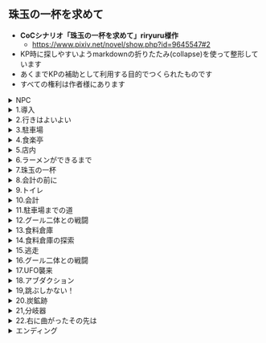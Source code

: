 ## 珠玉の一杯を求めて

- **CoCシナリオ「珠玉の一杯を求めて」riryuru様作**
  - https://www.pixiv.net/novel/show.php?id=9645547#2
- KP時に探しやすいようmarkdownの折りたたみ(collapse)を使って整形しています
- あくまでKPの補助として利用する目的でつくられたものです
- すべての権利は作者様にあります

<details>
  <summary>NPC</summary>
<details>
  <summary>食楽亭店主</summary>
</details>
<details>
  <summary>食楽亭従業員A、B</summary>
  
  - STR: 18, CON: 8, POW: 14, DEX: 10, SIZ: 18, INT: 12
  - HP: 13, MP: 14, db=1d6
  - かぎ爪(1d6+db) 30%, 噛みつき(1d6+牙1d4) 30% 3回攻撃
  - 角材 25% 1d6+db
  - 
</details>
<details>
  <summary>ラーメン屋の客</summary>
</details>
<details>
  <summary>バイク乗り/山田吾朗（やまだごろう）</summary>
</details>
<details>
  <summary>ミ＝ゴ</summary>
 
 - STR: 14, CON: 10, POW: 12, DEX: 13, SIZ: 7, INT: 11
 - HP: 9, MP: 12
 - ハサミ(1d6+組みつき) 30%

</details>
 
</details>

<details>
<summary>1.導入</summary>
<p>
ラーメン。<br>
なにはともあれ美味しいラーメンを食べたい！<br>
その為には情報収集！テレビのグルメ番組や情報誌のチェック、SNSの検索もかかせない。<br>
美味しいラーメンの情報をゲットしたら、どんな僻地でも駆け付けてしまう。<br>
珠玉の一杯を求める、そうあなたは『ラーメン狂信者』<br>
略してラー狂といっても過言ではない。<br>
</p>
<p>
そんなあなたが今日向かう先は隣県との県境にある一軒のラーメン屋だ。<br>
日課のネット検索で偶然みつけた『バイカーの旅ブログ』<br>
そこにはこれから向かう『食楽亭』のラーメンの写真が載っていた。<br>
ラーメン屋巡りをライフワークにしてきたあなたは、その写真を見た瞬間「これは…！」と直感した。<br>
これは…もしかしたら長年探し求めてきた珠玉の一杯かもしれない…！！<br>
モニターの向こうから匂いが伝わってきそうだった。<br>
あなたは自分の想像に唾を飲み込む。<br>
こんな写真をみたら、ラーメン狂信者のあなたはじっとしていられない。<br>
ぐる○びや食べ◯グで検索しても食楽亭の情報は載っていなかったが、<br>
幸いなことにブログに住所が載っていた。<br>
確認すると県境の山間地帯、僻地ではあるが三時間も車をとばせば着く場所だ。<br>
あなたは時計を確認する。<br>
今から向かえば夕飯時にちょうどいい。<br>
営業しているかどうかは賭けだが、とにかく一度行ってみよう。
</p>
  
```
 （探索者が複数人で友人関係にある場合、
ここで探索者のうちの一人に友人を誘うRPをしてもらい探索者全員で食楽亭へ向かうこと。
探索者が複数人で他人同士の場合は偶然同じ時刻に食楽亭を訪れることになる）

（→【2.行きはよいよい】へ）
```
</p>
</details>

<details>
<summary>2.行きはよいよい</summary>
<p>
あなたは期待に胸躍らせながら家を飛び出し、今アクセルを踏みしめている。<br>
街から離れいくつかのトンネルを越える。<br>
山間部深く進むにつれ、車が一台また一台と減り今はあなたの車しか走っていない。<br>
数十分前はぽつりぽつりと建っていた民家も見当たらなくなり、周囲は増々緑を濃くしていく。<br>
自分以外誰もいない山道、夜の帳を迎えはじめた紫色の空も相まって心細さを感じなくもないが<br>
それでもこれから出会う一杯を想像すれば、気分が高揚する。<br>
カーナビを確認すると目的の場所まではあと30分程度だ。<br>
あなたはアクセルを踏む足を強めた。<br>

```
（食楽亭に到着するまでの時間で探索者がしたいことがあれば自由にRPしてもらってかまわない。
KPは出せる情報は出し惜しみなくPLに提示すること）
```

### 車中から窓の外を見る、もしくは《目星》をした場合

- 《目星》なしでわかる情報→
  - 窓の外を流れる景観を楽しんでいたあなたは、山間のゆるやかな斜面に一部開けた場所をみつける。
  - 開墾でもしているのだろうか。
  - 距離もあり夕暮れ時なのでシルエットしかわからないが、土の上で作業をしている人影を見つける。
- [ ] 《目星》に成功でわかる情報→
  - 人影は、大きなショベルで土を掘っていた。
  - やがて満足な穴が開いたのか、傍らの土嚢袋から何かを穴の中に埋めはじめた。
  - 白く細い、両先端に膨らみのある何か。それは骨のように見えたかもしれない。
  - 自分の想像におそろしくなったあなたはSANチェック（0/1）

もっとよく見ようとあなたが思った瞬間、視界は樹々に邪魔をされ<br>
その光景はあっという間に後方に遠ざかっていった。<br>

```
（もしPCが車を停めて調べに行った場合、人影は既に居ません。
埋めた跡を掘り返すと無数の骨がでてきます。あきらかに人骨とわかる骨もあります。
（食楽亭で食材となった人の成れの果てです）
SANチェック（1/1d3）

もしここでPCが警察に通報する、食楽亭に行くのをやめる場合はシナリオクリア（→エンディングAへ）となります）
```
```
（※スマホを使用する場合は路肩に駐車して調べるか、運転をしていないPCが調べること！）
```

### 食楽亭について調べる場合

- 技能なしでわかる情報→
  - ぐる○びや食べ◯グを検索しても食楽亭の情報はみつからない。
  - ネット検索でひっかかるのは、探索者が
  - 食楽亭を知るきっかけとなった『バイカーの旅ブログ』だけだ。

### 『バイカーの旅ブログ』について調べる場合

- 技能なしでわかる情報→
  - バイクで一人旅を楽しんでいる男性のブログで五年以上前から書かれている。
  - 素晴らしい景色やその土地で食べたものなど写真付きで紹介されている。
  - お店を紹介する時には住所まで記載されていることから、几帳面な人物なのだろうと伺える。
  - ブログの投稿は一週間前、食楽亭のラーメンについて書かれた記事が最新である。
- [ ] 《目星》もしくは《コンピュータ》に成功すると追加情報（追加情報があることはPLに伝えてかまわない）→
  - 過去の記事の中に、ブログ主の顔写真と愛車（バイク）の写真を見つける。
  - ブログ主は四十前後の男性で中肉中背平凡な顔立ちをしているが
  - バイクのほうは大型のアメリカンバイクで赤いボディがかなり目立つ。

### 食楽亭の近隣情報を調べる場合

- 技能なしでわかる情報→
  - 食楽亭は県境の国道沿い、緩やかな山の中腹付近に位置する。
  - 電車やバスは通っていないため車やバイクといった移動手段がないと来店は難しいだろう。
  - 食楽亭の周囲には民家も存在しない。
  - 山では戦前炭鉱が盛んだったらしい。廃坑後は観光名所になっていたが
  - 現在では閉鎖されている。
  - 最近オカルトマニアが注目するスポットだとか。
- [ ] 《オカルト》に成功すると追加情報（追加情報があることはPLに伝えてかまわない）→
  - オカルトマニアが集まる掲示板で、この山が噂になっているのをみつける。
  - 山間部の国道を車で通ったはずの人たちが行方不明になっている、UFOの仕業に違いない！
  - などと眉唾な書き込みで掲示板は盛り上がっていた。

```
（ある程度の情報を伝えることができたら頃合いをみてKPはシナリオを進行させてください
→【3.駐車場】へ）
```
</p>
</details>

<details>
<summary>3.駐車場</summary>
<p>
車を走らせているうちにすっかり陽が落ちてしまった。<br>
国道といっても街灯が整備されているわけでもない。<br>
星明かりしか頼りのない夜闇の中、車のヘッドライトを頼りに登り道を走っていると<br>
進行方向に小さな明かりが見えた。<br>
ガラス張りの引き戸から漏れる照明がぼんやりと<br>
こじんまりした平屋建てを浮かび上がらせている。<br>
建物の前には手作りと思しきスタンド看板が、国道から見えるように置かれており<br>
《食楽亭へお越しの方　駐車場は100m先左》と書かれている。<br>
</p>
<p>
看板の指示に従い100mほど進むと道の横に広場があった。<br>
土がむき出しで雑草も生えており若干整備がなっていないが<br>
車が一台停まっていることからここが件の駐車場なのだろう。<br>
あなたは空いているスペースに車を停めた。<br>
</p>
 
- [ ] 駐車場で他の車を見る、もしくは《目星》に成功→
  - 車の影にバイクが停まっていることに気がつく。
```
（事前にブログでバイクの写真を見ていたpcはさらに《アイデア》で判定。成功した場合追加情報→
あなたはこのバイクに見覚えがある。先程このバイクとそっくり同じバイクの写真を見たはずだ）
```
```
（ある程度の情報を伝えることができたら頃合いをみてKPはシナリオを進行させてください
→【4.食楽亭】へ）
```
</p>
</details>

<details>
<summary>4.食楽亭</summary>
<p>
駐車場に車を停めたあなたは国道の脇の歩道を歩いて食楽亭まで戻ってきた。<br>
目の前の建物は廃屋じみていて軒先に揺れる赤い暖簾がなければここがラーメン屋だとは思わないだろう。<br>
硝子の引き戸から店内を覗くとカウンターとその奥で働く従業員たちの姿が見えた。<br>
引き戸の隙間からは食欲をそそる匂いが漏れてくる。<br>
あなたはその匂いに引き寄せられるように引き戸を開け店内に足を進めた。<br>
  
```
（→【5.店内】へ）
```
</p>
</details>

<details>
<summary>5.店内</summary>
<p>
店内はカウンターと四人がけのテーブル席がふたつある。<br>
カウンターの内側は調理スペースになっており、三名ほどの従業員が調理をしている。<br>
従業員は一様に長袖の白い厨房服を着てマスクを付けている。<br>
そのうち一名は白いコック帽を被っており、二名は頭にバンダナを巻いている。<br>
カウンターの片隅には小さな本棚があり、週刊誌やコミックの類いが並んでいる。<br>
</p>
<p>
あなたの来店に気がついた従業員がカウンターの内側から声をかけてきた。<br>
「いらっしゃいませ空いているお席へどうぞ…」<br>
その声は随分と掠れたうえに早口で聞き取りづらかった。<br>
テーブル席のひとつにはサラリーマン風の男性客が一名、座って食事をしている。<br>
<br>
駐車場にあった車（バイクを見つけている場合は車、もしくはバイク）<br>
はこの男性客が乗ってきたものかもしれない。
</p>
  
```
（PCには好きな席に座ってもらってかまわない。もし男性客と相席したい場合はそのようにRPしてもらうこと。
男性客が相席をするかどうかはKPの判断に任せる）
```

<p>
席に座り落ち着いて改めて店内を見渡す。<br>
外装から予想したとおり壁や天井は古びていたがきちんと清掃が行き届いているようで店内は綺麗だった。<br>
カウンターの内側の調理場には大きな寸胴鍋や中華鍋が並び<br>
その前で従業員が黙々と調理をしている。<br>
鍋から立ち上るスープの香りは店の中に満ちており、あなたは期待に胸を踊らせるだろう。<br>
しかし、肝心のメニュー表が手元にないことに気がつく。<br>
カウンターの上にも店内の壁にもメニューの掲示はない。<br>
あなたがきょろきょろしていると、先程のマスクの従業員が水を持ってきた。<br>
</p>
<p>
あなたがメニューについて尋ねると従業員は<br>
「ラーメンしかない」とぼそぼそ答える。<br>
なるほどそれならメニュー表もいらないわけだ。<br>
あなたがラーメンを一人前注文すると従業員はじっとあなたの顔を見つめた。<br>
  
- 従業員を見つめ返す場合→
  - バンダナとマスクの間から覗く目はあなたのことを頭の先からつま先まで探るように見つめていた。
  - 見つめ返したあなたは、従業員の目の周囲や袖から伸びた手の皮膚が
  - とてつもなく不健康な色をしていることに気がつく。
  - 灰色のような、土のような…それに肌質もおかしいような…
  - 従業員の奇妙な風体にSANチェック（0/1）
  - あなたの動揺に気がついたのか気がつかなかったのか、従業員はふいと踵を返すと
  - 何も言わずにカウンターの内側へ戻っていった。
- 従業員を見つめ返さない場合→
  - 従業員は踵を返すと何も言わずにカウンターの内側へ戻っていった。

<p>
調理場ではコック帽を被った従業員が麺を茹ではじめる。彼がこの店の店主なのだろう。<br>
ラーメンができるまでの間、数分ではあるがなにをして時間をつぶそうか。<br>
</p>
  
```
（→【6.ラーメンができるまで】へ）
```
</details>

<details>
<summary>6.ラーメンができるまで</summary>
<p>

```
（PLに自由にRPしてもらってかまいません。厨房の中にはいるなど常識外の行動はNG）
```

### 男性客と会話をする場合

- 男性客は夢中でラーメンを啜っている。眼鏡が湯気で曇っているのも気にしていない様子だ。
- よほどこの店のラーメンが好きなのだろう。
- テーブル席に座っていた男性客に話しかけると男性客は気さくに応えてくれる。
```
（KPは会話の中で男性客がこの店の常連であることを明かしてもかまわないし
隠してもかまわない）
```
```
（PCが一人の場合、男性客が下記に記載した雑誌を薦めてもかまわない

会話例→
「そういえばこのあたりでおもしろい噂があるの、知ってます？
  確か雑誌にも載ってたと思うんだけど…」
そう言って男性客は席を立つとカウンター隅の雑誌コーナーから
一冊のゴシップ誌を手にして戻ってきた。
ぺらぺらとページをめくり「ああ、これこれ」と開いた誌面をあなたに向けてきた）
```

### 雑誌を読む場合

- ラーメンができるまでの間、何気なく手にしたゴシップ誌をぱらぱらとめくっていた
- あなただったがあるページで手をとめた。
```
失踪事件多発？恐怖の山！UFOの目撃情報も！》
```
- ○県と△県の県境にある某山で失踪事件が多発しているらしい。
```
～山中を走る国道でUFOを目撃した某さんの証言～

その日は出張で帰宅が深夜になってしまって。ホテルに泊まる経費もなかったんで
無理して深夜に車を走らせていたんです。
◇山の国道は街灯もないしとにかく暗くて。でもラッキーなことに
前に軽自動車が走っていたから。すこしスピードは遅かったけど
まあ一人よりは心強いな、なんて思いながら後ろについていたんです。

山頂に近づいた頃だったかな、急に空が明るくなって。
なんだ！？と思ってたら、前の車の真上に車よりひとまわりでかい円盤形のUFOが浮かんでて
昔の漫画とかアニメであるみたいに、UFOからぴかーって光が降ってきて
車がふわーって浮かんでそのままUFOに吸い込まれていって！
もうヤベーって、ほんとはスマホで写真撮りたかったけど
そんなことしてる場合じゃないって焦ってアクセル全開で踏んで。
気がついたら、とっくに峠は越していて。街のネオンが見えて、助かったーって思って。

編集部が調べたところ、男性の証言した日にちに同地区で失踪事件が発生している。
若い夫婦が軽自動車で出かけたまま、いまだ二人も軽自動車もみつかっていない
```
- 記事を読み終えたあなたは、不安を感じるかもしれない。
- ○県と△県の県境の山…まさか…？SANチェック（0/1）

### 店主や従業員を観察した場合

- 三名とも体格がよく特に肩幅が広い。従業員二名はかなり猫背なのが気にかかるが
- 店主も従業員もきびきびと動いて無駄がない。
```
（携帯の電波は普通にはいるのでネットで何かを調べることも可能だが
食楽亭やこの近辺に関しては前述した以上の情報はでてこない。
その他のことはKPの裁量に任せる）
```
```
（ここでPCがトイレに行くと宣言した場合、
『ちょうどラーメンが出来上がったようだ。今トイレに行ったらせっかくの麺が伸びてしまう。
ラーメン狂信者として許されない行為だ』
などと伝えて、ラーメンを食べてからトイレに行くように誘導してもかまわない。

もしどうしてもトイレに行く場合は後述の【9.トイレ】へ進む。
【9.トイレ】から【13.食料倉庫】ルートに入った場合は
食楽亭のラーメンを食べない可能性が高くなるでしょう）
```


  
```
（ある程度の情報を伝えることができたら頃合いをみてKPはシナリオを進行させてください
→【7.珠玉の一杯】へ）
```
</p>
</details>

<details>
<summary>7.珠玉の一杯</summary>
<p>
ほどなくして、従業員がトレーを持ってカウンターの中から出てきた。<br>
従業員は無言であなたの目の前にドンブリを置く。<br>
チャーシュー、煮卵、メンマ、もやし、海苔とシンプルな具材の下に垣間見える麺。<br>
澄んだ薄茶色のスープに肉の油がきらきらと黄金色に輝いている。<br>
<br>
ネットでみつけた写真と寸分違わぬ一杯が今、あなたの目の前にある。<br>
なんともいえない香りがダイレクトにあなたの鼻孔をくすぐる。<br>
あなたは厳粛な面持ちで箸を手にし、麺を啜った。<br>

果たして食楽亭のラーメンはあなたの舌を満足させることがでしょうか？<br>
ダイスで判定してみましょう。<br>
<br>

### 《ラーメンの味…1d100で判定》

<details>
  <summary>ファンブル（96～00）…</summary>
あなたの口にはあわなかったようだ。特にチャーシューとスープ。<br>
いったいどんな食材でどう調理したらこんな味になるのだろう…そう思わずにはいられない。<br>
しかし、食べ残すことはラーメン狂信者としては許されないことだ。<br>
あなたは根性で食べきった。気分は最悪だ。<br>
</details>
<details>
  <summary>（81～95）…</summary>
微妙だ。写真ではあんなに美味しそうに感じたのに。<br>
自分の勘もまだまだアテにならないものだ。<br>
なによりスープの出汁とチャーシュー。これが味のバランスを崩している。<br>
三時間もかけて車を走らせてきたのに残念だったが時にはそういうこともある。<br>
しかし一体何の肉を使っているのだろう？不思議な歯ごたえがある。<br>
そんなことを考えながら、あなたはラーメンを完食した。<br>
</details>
<details>
  <summary>（6～80）…</summary>
美味い！今までに食べたラーメンの中で十指にはいるかもしれない。<br>
こんな辺鄙な場所じゃなければ行列のできる人気店になるだろう、<br>
そう思えるほどの味だった。<br>
しかし、スープの出汁とチャーシューに少々の癖がある。<br>
これは好みがわかれるかもしれない。<br>
そんなことを考えながら、あなたは夢中でラーメンを完食した。<br>
</details>
<details>
  <summary>クリティカル（1～5）…</summary>
こんなに美味しいラーメンを食べたのは生まれてはじめてだった。<br>
いや、ラーメンに限らず。今までに食べたものの中で間違いなく、最高の食事…<br>
探し求めていた珠玉の一杯に、あなたは出会ったのだ。<br>
あなたの頬は自然と感動の涙で濡れていたかもしれない。<br>
あなたは夢中で、しかし惜しむ様に丁寧に<br>
一口一口味わいながらラーメンを食べ尽くした。<br>
スープの一滴まで飲み干し、天にも昇る気分である。<br>

```
（クリティカルを出した場合、特殊エンディングBの可能性があります）
```
</details>

```
（→【8.会計の前に】へ）
（pcがラーメンを食べる前に既にトイレに行っている場合は、【11.会計】に進む）  
```
</details>

<details>
<summary>8.会計の前に</summary>
<p>
胃がいっぱいになったため腸が圧迫されたのだろうか、あなたはトイレに行きたくなった。<br>
会計の前にトイレに行っておこう、帰り道も三時間かかることだし。<br>
そう思ったあなたは席を立った。<br>
</p>
  
```
（→【9.トイレ】へ）
```
</details>

<details>
<summary>9.トイレ</summary>
<p>
トイレに行きたくなったあなたは店内を見回すがそれらしきドアは見当たらない。<br>
きょろきょろしているとレジで会計を済ませていた男性客と目があう。<br>
トイレの場所を尋ねると男性客が<br>
「ああ、トイレは店の外にあるんですよ。建物の裏手です」<br>
ちょっと不便ですよねと笑いながら教えてくれた。<br>

```
（男性客はトイレの場所を知っている→何度もこの店に来ている→人間の外見をしているが正体はグール。
というヒントです）
```
</p>
<p>
店の外に出たあなたは壁沿いに沿って建物の裏手にまわった。<br>
建物の外周1メートル程度は切り開かれているが<br>
その先は鬱蒼と草木が茂っている。<br>
裏手の壁にドアがふたつ並んでおり、手前のドアにはトイレとプレートが取り付けられている。<br>
トイレは電球が切れかけてちかちかしている以外は問題なく使用できた。<br>
スッキリしたあなたがトイレから外に出た時、隣のドアから何か音が聞こえた。<br>
</p>
<p>
あなたは隣のドアに近づいてみた。<br>
隣のドアには『食料倉庫』とプレートが取り付けられている。<br>
大きな南京錠で鍵がかけられているが掛け金が錆びているのでちょっと力を入れれば壊れそうだ。<br>
ドアのむこうには誰かいるのだろうか、何か音が聞こえる。<br>
</p>

- [ ] 《聞き耳》に成功した場合→
  - ドアのむこうからは「うーうー」と音が聞こえる。
  - 唸り声…？？人か…？？
  - 食料倉庫に入る場合→（【13.食料倉庫】へ）
- 《聞き耳》に失敗、もしくは食料倉庫に入らない場合→
  - 気のせいか。
  - トイレをすませたあなたはすっきりした気持ちで店に戻った。
  - 店に戻るとすでに男性客の姿はなかった。
```
（PCが店内に戻り、店主や従業員に『食料倉庫』で不審な音がすると尋ねた場合は
「山の動物が入り込んだのかも」などとこたえて誤魔化してください）
```
```
（まだラーメンを食べていない場合は【7.珠玉の一杯】に戻る）
```

会計をして、家に帰ろう。<br>
店内は静かでカウンターの奥では店主が食器を片付けている。
</p>

```
（この時点で従業員二名は駐車場の途中の道で待ち伏せしているため店内にはいない。
PCに従業員のことを尋ねられたら従業員二名の姿が見えないことも伝えること）
```
```
（→【10.会計】へ）
```
</details>
<details>
<summary>10.会計</summary>
<p>
あなたがレジに向かうと店主がカウンターの内側からでてきて<br>
会計をしてくれる。<br>
店主は無言であなたにおつりを渡すとカウンターの内側に戻っていった。<br>
あなたは帰路につくため、店を出て駐車場へと歩を進める。<br>
  
```
（→【11.駐車場までの道】へ）
```
</p>
<p>
  
```
(※ラーメンの味判定でクリティカルを出していた場合、店主の対応が異なります）
```
あなたがレジに向かうと店主がカウンターの内側からでてきて会計をしてくれる。<br>
店主は「どうでしたか？うちのラーメンは…」とあなたに尋ねてくる。<br>
あなたはどう応えますか？<br>

```
（RPをしてもらい、さらに《信用》を振ってもらう。
RP次第で《信用》に＋補正を与えてかまわない。
ラーメンの味判定でクリティカルをだしている以上は、それ相応のRPを期待したい）
```

- 美味しかったことを伝えて信用に成功した場合→特殊エンディングBへ
- 不味かったと伝えた、もしくは美味しかったことを伝えたが信用に失敗した場合→
  - あなたの感想を店主がどう思ったのか、バンダナとマスクの間から覗く僅かな隙間からではその表情は伺い知れなかった。
</p>

```
（→【11.駐車場までの道】へ））
```
</details>

<details>
<summary>11.駐車場までの道</summary>
駐車場まで100m程度、食後の腹ごなしにもならない距離だ。<br>
周囲は静かで虫の音も聞こえない。<br>
夜風が時折り樹々のざわめきを伝えてくる。<br>
国道傍の狭い歩道をあなたが50mほど歩いた時、<br>
木の影から突然二体の人影が現れた。<br>
暗い夜道にも、彼らの白衣はよく目立つ。<br>
二人は食楽亭の従業員だ。<br>
  <br>
先程まで店にいたはずなのに、一体なぜ…？<br>
あなたには理由はわからない。しかし、彼らの目的はわかるだろう。<br>
従業員たちの手には角材が握られており、殺気のこもった目であなたに襲いかかってくる。<br>
（マスクをしているのでグールだということはわからないが）突然襲われたことによりSANチェック（0/1）
</details>


<details>
<summary>12.グール二体との戦闘</summary>
  
```
戦闘開始、従業員二名の能力値はるるぶ準拠（るるぶ180P、食屍鬼の項を参照）
角材は武器警棒（るるぶ70P参照）と同じ扱いとする。

（従業員は生きたままPCを捕らえたいため、わざと殺傷能力の低い武器を使用している）
（戦闘中にマスクが外れた場合、グールの素顔を見てしまうためSANチェック（0/1d6））
```
<p>
グール二体との戦闘に勝利、もしくはDEX対抗で逃走に成功すれば<br>
車で逃走が可能になる。<br>
</p>
  
- 従業員二名を倒した、もしくは従業員二名から逃げた→
  - あなたは駐車場へ急いだ。
  - 店にはまだ店主がいたはずだ、もしかしたら他にも仲間がいて
  - 追ってこないとも限らない。
  - 警戒しながら駐車場まで辿り着いたあなたは車に飛び乗ると
  - シートベルトを締める時間も惜しんでエンジンをかけ、力一杯アクセルを踏んだ。

```
（山田を助けていない場合、ミ＝ゴのUFOに追いかけられることはありません）
（→エンディングDへ）
```
</details>


<details>
<summary>13.食料倉庫</summary>
あなたは意を決してドアを開けることにした。<br>
なにもなかった時はお店の人に正直に謝って修繕費を弁償しよう。<br>
錆びた掛金を壊すには《鍵開け》もしくはSTR対抗。掛金のSTRは5とする。<br>

- [ ] 《鍵開け》に成功もしくはSTR対抗に成功した場合→
  - ガチンと鈍い音をたてて掛金が外れた。
  - あなたはそっとドアを開ける。中は裸電球がひとつ薄ぼんやりとした明かりを点している。
  - コンクリートの床の上に、何か大きなものが転がっている。
  - 脚と腕を縄で縛られ猿ぐつわをされたそれは生きた人間だった。
  - 男性は不自由な体勢で大きく目を見開いてあなたを見ている。
  - 突然のサスペンス展開にSANチェック（0/1）

```
（男性の腕は後ろ手に縛られている。PCがナイフなど持っていれば縄を切るために使用してかまわない。
縄を切るための道具を探した場合、冷蔵不要な食材が並んだ棚の引き出しにナイフを見つけることができる）
（探索者に食糧倉庫内を探索させたい場合は、男性をダンボールの影などに配置してかまわない）
```

- 男性の猿ぐつわと縄をとく→
  - 「すぐに逃げるんだ！ここのやつらは…人間じゃない！」
  - 男はあなたに向かってそう言い放つとおぼつかない足取りで
  - ドアから出て行こうとする。
  - あなたが詳しく話を聞かせてほしいと頼んでも
  - 「いつあいつらが来るかわからない！はやく逃げなくちゃ！」と主張するばかりである。

- 《精神分析》に成功した場合→
  - 男はすこし落ち着きを取り戻したようだ。
  - 男の名前は山田。
  - 一週間前にバイクでツーリング中、偶然食楽亭をみつけたこと、
  - 食事後駐車場に戻るまでの道中で従業員に襲われ捕まったこと、
  - 監禁中食料は与えられていたこと、
  - 従業員は人間ではない、バンダナとマスクの下の素顔は見るも恐ろしい怪物だったこと
  - を声を潜めて教えてくれた。
```
（このあと国道を通って駐車場に向かうとグールに待ち伏せされているというヒントです）
```

山田の発言に、あなたは思い当たる節があるかもしれない。<br>
従業員の様子は…確かにおかしかった…SANチェック（0/1）<br>
<br>

```
（ブログ主の写真を事前に見ていたPCは、目の前の男がブログ主だと気がついてかまわない。
そのことを男に問いただせば、男は少し落ち着きを取り戻し
精神分析に成功しなくても上記の情報を語ってくれるだろう）

（男は捕らえられているがその理由（＝脳を摘出された後に食材にされる）は理解していません）
（男の名前が山田だと判明した際はそれ以降のテキスト内の男を山田に変更した方がわかりやすい）
```
<p>
「はやくここから逃げないと…あんた、車で来てるのか？」<br>
男は捕らえられた時に持ち物のすべてを没収されており、<br>
バイクの鍵がないためあなたの車で一緒に連れて逃げてほしいと頼んでくる。<br>
髪が乱れ無精髭が生えた男の容貌は狂人じみて見えた。<br>
1週間、着の身着のままだったのだろう服は汗と埃でくたびれている。<br>
男の必死な様子に、あなたはとにかくここから離れたほうがいいと思うかもしれない。<br>
</p>
- すぐに逃げる場合は（→【15.逃走】へ）
- 食料倉庫の探索をする場合は（→【14.食料倉庫の探索】へ）

</details>


<details>
<summary>14.食料倉庫の探索</summary>
あなたが食料倉庫を探索しはじめると、男ははやくここから離れたいと苛立っている様子だったが<br>
車がないと脱出が難しいとわかっているのかドアの前で外の音を気にしつつあなたを待っている。<br>
  <br>
男の様子を気にしつつも、あなたは食料倉庫を見回した。<br>
裸電球が照らす室内は煤けたように薄暗い。<br>
冷蔵不要な食材が並べられた棚、業務用の大きな冷蔵庫、<br>
壁にかけられたカレンダー、ダンボールや灰色の機材、めぼしいものはこれくらいだろうか。<br>

```
（《目星》なしでわかる情報もあること、《目星》成功で追加情報がでる場所もあること、をPLに伝える）
```

### 冷蔵不要な食材が並べられた棚を調べる→

- ラーメンの具材に使用すると思しき食材や食用油がきちんと整理されて並んでいる。
- [ ] 《目星》に成功→棚の引き出しにナイフや缶切り、チャッカマンなど細々したものを見つけた。
（ナイフを武器として使用することが可能。戦闘でナイフを使用する場合はるるぶ70P『小型ナイフ』と同様の扱いとする）

### 業務用の大きな冷蔵庫を調べる→

- あなたの身長よりも大きな扉を開けると全身が冷気に包まれた。
- 冷蔵庫の中のライトは倉庫内の裸電球よりむしろ明るい。
- ライトが照らす大きな肉の塊を、あなたは見落とすはずもない。
- 透明のビニール袋にはいったそれ。生々しい、ピンク色をした、まだ未処理の肉の塊。
- 目の前にあるものが人間であることーいや人間であったことをあなたは理解した。
- SANチェック1/1d3
  - [ ] アイデア
    - （この時すでにラーメンを食べていた場合→
    - あなたは先程自分が口にしたラーメンには、もしかしたら…
    - と気がついて口元をおさえた。追加SANチェック1/1d3）

- [ ] 人肉を詳しく調べるもしくは《目星》に成功→
  - 袋の中の肉は、四肢、胴体、頭部に分けられていた。
  - 頭部には穴があり、脳が抜き取られていることにあなたは気がつく。
  - こんなこと、人間にできるのか？
  - 恐ろしい光景を目の当たりにしたあなたはSANチェック→1/1d3

### 壁にかけられたカレンダーを調べる→

- カレンダーには食材の納品予定日が書き込まれていた。
- 今日の日付の部分を見るもしくは《目星》に成功→
  - 今日の日付の部分に『食材納品/引き渡し21時』と書かれている。
  - （時刻を確認した場合、現在時刻は20時半頃である）
  - （21時になるとミ=ゴがやってきます）

### ダンボールや大型の機材を調べる→

- ダンボールの中は割り箸やペーパーナフキンのストックだった。
- 灰色の機材はプロパンガスのボンベだ。中華料理屋など火力を使う料理店では
- プロパンガスを使用することもあることをあなたは思い出した。
- [ ] 《目星》に成功→
  - ボンベの残量を目視することはできないが、簡単に持ち上げることができないことから
  - 空になった容器ではなく予備のボンベなのだろうと予想ができる。

```
（ボンベの周辺に火をつけ、店を爆破するPCも居るかもしれません。
爆破が成功するかはKPが必要だと思う技能で判定してください。
ボンベ自体は周囲が40度以上の高温になると爆発する危険があるそうですので
食用油を利用して周囲のダンボールに着火して逃走→ボンベが爆発は不可能ではないと考えます。
食用油、ダンボールなどで周到に用意をした場合、判定にプラス補正をしてかまいません。

しかしこの段階で店を爆破した場合、
男性客は生き残りますのでエンディングでPCに復讐をしにやってきます。
店を爆破し逃走した場合、特殊エンディングA（キャラロスト）へ。
KPはそれとなくPCの行動をとめてもかまいません）
```
```
（食料倉庫内の探索であまりのんびりしていると従業員のグール（一体）がやってきます。
PCのRP次第ではうまく隠れてやり過ごすことができるかもしれませんし
戦闘になるかもしれません）
```
```
（男を発見、もしくは冷蔵庫の中の人肉を発見した時点で
警察へ電話するPCもいるかもしれません。携帯の電波は通じます。
ですが山奥のため、警察が現場につくのは30分程度時間がかかることを伝えてください。

その間に逃走しなかった場合、グールとの戦闘や取引にきたミ＝ゴとの戦闘は避けられないでしょう。
グールの数は店主×1、店員×2の計3名
ミ＝ゴの数はKPが任意で決めてかまわない
（探索者の能力値に見合う数を見繕ってもいいしダイスで決めてもかまわない）
ミ＝ゴの能力はるるぶ準拠とする（るるぶ191P参照）

ミ＝ゴを見た時のSANチェックも忘れずに。
すべての戦闘に勝利した（男性客のみ先に帰宅したために生きている）場合、
特殊エンディングAを改変して使用してください）
```
```
（探索が終了したら→【15.逃走】へ）
```
</details>


<details>
<summary>15.逃走</summary>

```
（どちらのルートで逃走するか、PLに質問をします。
徒歩で山中を逃走/車で国道を逃走）
```
- 徒歩で山中を逃走を選んだ場合（→【20.炭鉱跡】へ）
- 車で国道を逃走を選んだ場合→
  - （どちらのルートで駐車場まで行くか、PLに質問をします。
  - 山中を進んで駐車場までいく/国道を走って駐車場までいく）

<details>
<summary>
- 山中を進んで駐車場までいく場合→
</summary>
- あなたは男を連れて外に出る。
- 夜闇に紛れ、息をひそめて音をたてないよう裏手から樹々の合間を抜け
- そのまま山中を通って駐車場を目指す。
- 《幸運》もしくは《ナビゲート》で判定してください。
- 判定に成功→
  - 山中を抜けて駐車場まで辿り着いたあなたたちは車に飛び乗った。
  - 「はやく車を出してくれ！」
  - シートベルトを締める時間も惜しい。
  - あなたは男にせかされるようにエンジンをかけるとアクセルを力強く踏みしめた。
  - （→【17.UFO襲来】へ）
- 判定に失敗→
  - あなたたちは夜の山中ですっかり方向感覚を失ってしまった。
  - 仕方がなく、このまま山中を歩いて麓を目指すことにした。
  - →【20.炭鉱跡】へ）
</details>
<details>
<summary>
- 国道を走って駐車場までいく場合→
</summary>

```
（pcがラーメンを食べる前に山田を連れ出している場合は、
グールの待ち伏せは発生しない。
スムーズに駐車場に到着したのち、【17.UFO襲来】へ）
```
<p>
あなたは男を連れて外に出る。<br>
夜闇に紛れ、息をひそめて音をたてないよう裏手から樹々の合間を抜け<br>
店から10m以上離れたところで国道へ出る。<br>
食楽亭を振り返るが誰かが追いかけてくる様子はない。<br>
駐車場まで走りだしたのはあなたが先だったか男が先だったか。<br>
しかし、あなたたちは駐車場に辿り着くことはできなかった。<br><br>
  
木の影から突然二体の人影が現れたからだ。<br>
暗い夜道にも、彼らの白衣はよく目立つ。<br>
二人は食楽亭の従業員だ。<br>
あなたには理由はわからない。しかし、彼らの目的はわかっている。<br>
従業員たちの手には角材が握られており、殺気のこもった目であなたたちに襲いかかってくる。<br>

```
（マスクをしているのでグールだということはわからないが）突然襲われたことによりSANチェック（0/1）
（→【16.グール二体との戦闘】へ）
```
</details>
</details>

<details>
<summary>16.グール二体との戦闘</summary>

```
戦闘開始、従業員二名の能力値はるるぶ準拠（るるぶ180P、食屍鬼の項を参照）
角材は武器警棒（るるぶ70P参照）と同じ扱いとする。
山田も戦闘に参加させてかまわない。山田の能力値はKPが任意で決めてかまわない。
（戦闘中にマスクが外れた場合、グールの素顔を見てしまうためSANチェック（0/1d6））

グール二体との戦闘に勝利、もしくはDEX対抗で逃走に成功した場合、
山に逃走、もしくは車で逃走か選択が可能になる。
```
- （どちらのルートで駐車場まで行くか、PLに質問をします。
- 山に逃走/車で逃走）
- 従業員二名を倒した、もしくは従業員二名から逃げた後、山に逃走する場合
  - （→【20.炭鉱跡】へ）
- 従業員二名を倒した、もしくは従業員二名から逃げた後、車で逃走する場合→
  - あなたたちは駐車場へ急いだ。
  - 店にはまだ店主がいたはずだ、もしかしたら他にも仲間がいて
  - 追ってこないとも限らない。
  - 警戒しながら駐車場まで辿り着いたあなたたちは車に飛び乗った。
  - 「はやく車を出してくれ！」
  - シートベルトを締める時間も惜しい。
  - あなたは男にせかされるようにエンジンをかけると
  - アクセルを力強く踏みしめた。
  - （→【17.UFO襲来】へ）
</details>


<details>
<summary>17.UFO襲来</summary>
暗い山道をあなたの車はひた走る。<br>
バックミラーを確認してもなにも追ってくる様子はない。<br>
食楽亭が遠くなるにつれ、張りつめていた緊張の糸がほどけていくような気がする。<br>
助手席に座った男とも会話をする余裕ができた。<br>
男の表情にも安堵の色が見える。<br>
  <br>
  
（ここでPLに《聞き耳》もしくは《幸運》を振ってもらう）
- [ ] 《聞き耳》もしくは《幸運》に失敗した場合
  - （→【18.アブダクション】へ）
- 《聞き耳》もしくは《幸運》に成功した場合→
  - あなたは何か、の気配を感じた。
  - 会話の途中で急に押し黙ったあなたを男が不思議そうな顔で見ているが
  - あなたは自分の第六感に従って、窓を開けると
  - ハンドルに手をかけたまま顔だけ窓の外にだした。そして視線を真上にあげる。
  - あれは、なんだろう。
  - チープなSF映画に登場しそうな。
  - 円盤形のUFOが、あなたの車の上空に浮かんでいるではないか。

超常現象を目の当たりにしたあなたはSANチェック（1/1D3）<br>
UFOから逃げられるかどうかは、運転しているPCの《運転》と《幸運》で判定します。<br>

- [ ] 《運転》《幸運》どちらも成功した場合
  - （→エンディングBへ）
- [ ] 《運転》《幸運》どちらかに失敗した場合→
  - あなたの車の上空をぴったりとUFOが追いかけてきた。
  - あなたの運転テクニックではUFOを振り切れない！！
  - （→【18.アブダクション】へ）
- [ ] 《運転》《幸運》どちらも失敗した場合→
  - 焦ったあなたはハンドルを切り損ねた。ものすごいスピードのまま
  - 国道を外れ、車は山の中に突っ込んで行く。
  - 急勾配ではないものの整備されていない山の中の斜面だ、
  - 土の隆起にバウンドした車は横転し大きな木にぶつかって停まった。
  - 3/1d6のダメージ（シートベルトをしている場合は減少を軽減させてかまわない）
  - （→【18.アブダクション】へ）
</details>


<details>
<summary>18.アブダクション</summary>
目の前が真っ白になったと思った。<br>
車全体が、強い光に包まれている。<br>
そう気がつくと同時に奇妙な浮遊感を感じた。<br>
眩しくて外は見えない。<br>
  
```
（車から飛び降りることを宣言した場合は【19.跳ぶしかない！】へ。
車から飛び降りない場合はエンディングMへ）
```
</details>


<details>
<summary>19,跳ぶしかない！</summary>
いったいどのくらいの高さなのか、わからないが<br>
一か八か飛び降りるしかない。<br>
あなたは車のドアを開けて飛び降りた。<br>
  
- 《跳躍》で判定。
- [ ] 成功した場合→
  - 無傷で無事に着地できた。
- [ ] 失敗した場合→
  - なんとか地面に着地できたが足を痛めてしまった。1d3のダメージ。

あなたの行動を見て、男も助手席側のドアを開けて飛び降りていた。<br>
あなたと男は自分の頭上5m付近に車が浮かんでいること、<br>
そして更に上空に円盤形のUFOが飛んでいることに気がつく。<br>

```
（UFOを見てSANチェックをしていない場合はここでSANチェック（1/1d3））
呆然と見ている間にも、あなたの車はするすると上空に上がっていき
やがてUFOの内部に吸い込まれてしまった。
あなたと男は青い顔を見合わせると、山中へ駆け出した。
（→エンディングCへ）
```
</details>


<details>
<summary>20.炭鉱跡</summary>
あなたと男は山へ逃げることにした。<br>
山の中は国道よりもなお暗い。<br>
草や木の根に何度も足をとられる。枝が容赦なく頰を打つ。<br>
方向感覚など既におかしくなっている。<br>
追手がいるのかいないのかもわからないが、<br>
それでも足をとめることのほうがおそろしかった。<br>
  
 <p>
「おい、あそこ！」<br>
男が潜めた声で指差す先には大きな穴があった。<br>
自然に空いた穴ではない。<br>
穴の周囲は木の枠で囲われている。<br>
穴の横には朽ちた看板があり、ペンキの文字は禿げていて読みづらいが、<br>
◇山炭坑跡と読めた。<br>
</p>
<p>
中を覗き込んでみると、かなりの広さがあり奥にはレールが続いている。<br>
スマホの明かりを頼りに中に入ると<br>
古びた鉄製の二人乗りトロッコが一台、レールの上にぽつんと残されている。<br>
トロッコの横にはパネルがあり炭鉱の説明やトロッコの動かし方が書かれている。<br>
  <br>
この山は昔、炭坑だったこと、炭坑跡を利用した観光名所になっていたことをあなたは思い出す。<br>
パネルによると、このトロッコは山の麓まで続いているらしい。<br>
トロッコを走らせれば15分ほどで麓まで到着する。<br>
トロッコには二つレバーがついており、上下させることでレールの上を進行する。<br>
足元にはブレーキペダルがついている。<br>
</p>
<p>
「お、こんなところにスイッチがあるぞ」<br>
壁際を調べていた男が声をあげる。<br>
あなたが何か言うよりもはやく、男はスイッチに手をかけた。<br>
ジジジッ…と音をたてて周囲がオレンジ色の明かりに包まれる。<br>
レールに沿って設置された照明が灯ったのだ。<br>
「まだ電気が生きていたんだな」<br>
視界が確保できたことに安心したのだろう、<br>
男が嬉しそうに呟く。<br>
</p>

- [ ] 《目星》に成功、もしくはトロッコを調べる→
  - トロッコは古びているが、埃などは積もっていない。
  - レバーの根元付近からわずかに油の匂いがし、
  - スムーズに動く。あなたはこのトロッコは今も使用されているのではないか？と思う。

```
（トロッコをグールたちが使用している。グールの住居が炭鉱内にあることのヒントです）
（PCがトロッコを使うことを逡巡している場合、
追手（グールもしくはUFO）がきたことにしてトロッコで逃げることを促してもかまわない）
```

- トロッコを使わない場合→
  - 夜の間中山の中を彷徨い歩いた結果、クタクタになりながら
  - 明け方麓の街にたどり着く。（→エンディングEへ）

- トロッコを使う場合→
  - 鉄製のトロッコは外見こそ錆びて古びていたが
  - 手漕ぎのレバーを上下させると問題なくレールの上を動きはじめた。
  - がたごとと牧歌的な音をたてながら、スピードは時速40キロにも満たないだろうが
  - 夜の山の中をあてもなくさまようよりはよほど速く麓に辿り着くだろう。

```
（トロッコを使わずにレールの上を歩いて移動することも可能。その場合はトロッコよりも時間をかけて
分岐点まで進む。テキストの描写を徒歩に変更すること）
```
</details>


<details>
<summary>21,分岐器</summary>
レバーを上下させるのにも慣れてきた。
トロッコでの移動は思った以上に快適だった。
（ここでPCに《目星》を振ってもらいます）
《目星》に失敗→特になにも気がつかないまま進む。
（→【22.右に曲がったその先は】）
《目星》に成功→
10mほど先のレールが二股に分岐していることにあなたは気がついた。
レールの途中に分岐器らしきレバーが見える。
（PCがトロッコを停めないで分岐器を動かそうとした場合（手元にあったものを投げる、飛び降りてトロッコよ
りもはやく走り分岐点を変更するなど）は該当する技能で判定をさせる。KPの裁量に任せる）
（平素はグールたちが食楽亭に行き来するために使用しているので、当然このままだとグールの居住区にトロッコは進みます）
（トロッコを停めて分岐器を調べることは可能。その場合、分岐器のレバーが現在傾いている方には
何も表記されていない。傾いていない方には『麓停車場』と刻印されている。

分岐器を動かした場合→
二股の分岐点にさしかかったトロッコはがくんと大きく揺れながら左に曲がった。
そうして10分もしないうちに、トロッコは徐々にスピードを落としていく。
終着点が近づいてレールが少し上方に傾いているのだ。
ガタンと停車場の木材にぶつかってトロッコは停まった。
あなたと男はおそるおそるトロッコから降り、先に向かう。
石づくりの階段を登ると、大きな穴ー出口があった。
穴の先に足を踏み出したあなたと男は、そこが山の麓だと気がつく。
遠くには街のネオンが見えている。
あなたと男は、無事に生還したのだ。
（→エンディングEへ）

分岐器を動かさなかった場合
（→【22.右に曲がったその先は】へ）
</details>


<details>
<summary>22.右に曲がったその先は</summary>
二股の分岐点にさしかかったトロッコはがくんと大きく揺れながら右に曲がった。
そうして10分もしないうちに、トロッコは徐々にスピードを落としていく。
終着点が近づいてレールが少し上方に傾いているのだ。
ガタンと停車場の木材にぶつかってトロッコは停まった。
あなたと男はおそるおそるトロッコから降り、先に向かう。
石づくりの階段を登ると、大きな穴があった。
穴のむこうには。洞穴のような空間が広がっていた。
まるで、縄文時代の住居のような。
そして十数体の人影ー否、人間ではないなにかが、あなたと男を出迎えるように待っていた。
ゴムのような皮膚、先端の尖った耳、眼球は落ちくぼみ、それでいてギラギラと赤く光っていた。
肉食獣のようなかぎ爪をはやした手が、あなたと男にむかって伸びてくる。
SANチェック（0/1d6）

戦闘する場合→
グールの能力値はるるぶ準拠。十数体（数はKPが決めてかまわない）との戦闘となる。
（PCの能力や持ち物にもよりますが通常に戦闘した場合、十数体のグールには勝てないと思われます。
そのため、戦闘開始前に逃走可能とします。
そのことをPLに伝えてください。また逃走する場合は相応の技能で判定すること。
当然グールたちも追ってきます。
逃走の際はどこに向かって逃亡するのかPCに尋ねてください）

逃走し、分岐点まで戻って左のレールの先へ向かう場合→
あなたと男は必死で走った。
後方からはしばらく追ってくる音が聞こえていたが、分岐点を過ぎてからは聞こえなくなっていった。
（グールたちは麓までは追ってきません）
10分ほども走っただろうか、トロッコの停車場を過ぎてもなお走っていくと
大きな穴ー出口があった。
穴の先に足を踏み出したあなたと男は、そこが山の麓だと気がつく。
街のネオンが目にしみる。
あなたと男は、無事に生還したのだ。
（→エンディングEへ）
</details>

<details>
<summary>エンディング</summary>
  <details>
  <summary>エンディングA</summary>
    あなたの通報で一台のパトカーが到着した。<br>
    大量の骨を目のあたりにした警察官が慌てた様子で無線を使って応援を呼び<br>
    瞬く間に現場は数十台のパトカーや重火器が集まり騒然とした。<br>
    あなたは事情聴取の為、街まで戻り警察署に数時間拘束される。<br>
    解放されたのは深夜であり、さすがにもう食楽亭を目指す元気はない。
    <br>
    自宅に帰りニュースをつけるとちょうど今日のことが報道されていた。<br>
    発見された大量の人骨、周辺道路は当分の間閉鎖されるとのことだった。<br>
    数週間後。事件の報道もすっかり聞かなくなった頃、あなたは食楽亭に出かけてみた。<br>
    しかし食楽亭があったはずの場所には廃墟しかなく、とてもラーメン店があったとは思えなかった。<br>
    <br>
    ネットの情報なんてあてにならないものだ。<br>
    あなたは残念な気持ちで、街に戻るだろう。<br>
    帰りの道すがら他のラーメン屋に寄って帰ろう、などと考えながら。
    
    ```
    （クリア報酬…特になし ）
    ```
  </details>

  <details>
  <summary>エンディングB</summary>
  あなたは華麗なドライビングテクニックで、UFOの追撃から逃げ切った。<br>
  やがてあなたの車は麓の街に辿り着き、<br>
  あなたは男にいくばくかの旅賃を渡して駅で別れた。<br>
  あなたは食楽亭のことを警察に通報したかもしれないが、<br>
  その後あの店がどうなったのかはわからない。<br>
  <br>
  あなたは平穏な日常へ戻ることができた。<br>
  しばらくはラーメンのことを考えるのも いやだったが<br>
  そのうちまたラーメン屋巡りを再開するだろう。<br>
  珠玉の一杯にまだあなたは出会っていないのだから。<br>
  
  ```
  （クリア報酬…山田と一緒に無事生還した＝SAN回復1d10 ）
  ```
  </details>


  <details>
  <summary>エンディングC</summary>
  山の中は国道よりもなお暗かった。<br>
  何度も草や木の根に脚をとられそうになりながら<br>
  あなたと男はとにかく逃げた。<br>
  上空から何度か強い光が照らしてきたが<br>
  地面に這いつくばり息をひそめていると<br>
  樹々があなたと男をうまく隠してくれたのだろう、<br>
  ほどなくして上空からの光は消えた。
  <br>
  時間の感覚も忘れ、山中をさまようように歩いているうちに<br>
  いつのまにか周囲は明るくなり、樹々は拓け街が見えた。<br>
  早朝の犬の散歩をしていた老人が、あなたと男の姿を見てぎょっとした顔をしながら通り過ぎていった。<br>
  顔も服も泥だらけで髪の毛には葉っぱまでくっついている。
  <br>
  あなたと男は顔を見合わせて笑った。<br>
  あなたは男にいくばくかの旅賃を渡して駅で別れた。<br>
  あの山での出来事は現実だったのか。一体なんだったのか。<br>
  車は失ってしまったし、散々だ。
  <br>
  あなたは食楽亭のことを警察に通報したかもしれないが、<br>
  その後あの店がどうなったのかはわからない。<br>
  なにはともあれ、あなたは平穏な日常へ戻ることができた。<br>
  しばらくはラーメンのことを考えるのも いやだったが<br>
  そのうちまたラーメン屋巡りを再開するだろう。<br>
  珠玉の一杯にまだあなたは出会っていないのだから。
  
  ```
  （クリア報酬…山田と一緒に無事生還した＝SAN回復1d10 ）
  ```
  </details>
  
  <details>
  <summary>エンディングD</summary>
  自宅に戻ったあなたは平穏な日常に戻ることができた。<br>
  いったいなぜ従業員たちが襲ってきたのか…なにもわからないままだが<br>
  それでかまわない。あなたは食楽亭のことを警察に通報したかもしれないが、<br>
  その後あの店がどうなったのかはわからない。
  <br>
  食楽亭以外にも、ラーメン屋は星の数ほどあるのだ。<br>
  いつかきっと、珠玉の一杯に出会える日もくるだろう。
  
  ```
  （クリア報酬…無事生還した＝SAN回復1d5 ）
  ```
  </details>
  
  <details>
  <summary>エンディングE</summary>
  あなたと男は街に辿り着いた。<br>
  あなたも男もとんでもなくくたびれた様相で、<br>
  すれ違った人たちは一様にぎょっとした顔をしていた。<br>
  あなたは男にいくばくかの旅賃を渡して駅で別れた。
  <br>
  自宅に戻ったあなたは平穏な日常に戻ることができた。<br>
  あの山での出来事は現実だったのか。一体なんだったのか。<br>
  あなたは食楽亭のことを警察に通報したかもしれないが、<br>
  その後あの店がどうなったのかはわからない。
  <br>
  あなたは平穏な日常へ戻ることができた。<br>
  しばらくはラーメンのことを考えるのもいやだったが<br>
  そのうちまたラーメン屋巡りを再開するだろう。<br>
  珠玉の一杯にまだあなたは出会っていないのだから。
  
  ```
  （クリア報酬…山田と一緒に無事生還した＝SAN回復1d10 ）
  ```
  </details>
  
  <details>
  <summary>エンディングM</summary>
  気がつくと、見たこともない空間に居た。<br>
  近未来的な機械が立ち並んでいる。金属的で無機質な空間だ。<br>
  あなたは自分の身体が動かないことに気がつく。
  <br>
  目線だけ動かすとあなたの横には男がいた。<br>
  椅子のようなものに拘束されて怯えた表情をしている。<br>
  あなたと同じように。
  <br>
  これからあなたと男を待ち受けている運命が一体どんなものなのか<br>
  今のあなたには想像もつかない。<br>
  死んだほうがマシなことがあるだなんて想像もつかない。<br>
  あなたと男に、異形の何かが近づいてくる。<br>
  あなたは恐怖で目をつぶった。
  
  ```
  （ミ＝ゴに捕まってキャラロスト）
  ```
  </details>
  
  <details>
  <summary>特殊エンディングA</summary>
  あなたと男は倉庫を飛び出して駐車場までひた走った。<br>
  シートベルトを締める時間も惜しんで車を急発進させる。<br>
  数分もしないうちに轟音が聞こえた。バックミラーごしに確認すると<br>
  炎と煙が見えたが、それもどんどん遠ざかっていく。<br>
  麓の街に辿り着き男にいくばくかの旅賃を渡して駅で別れた。
  <br>
  とんでもないことをしてしまった…そう思えたのは、家に帰ってからだった。<br>
  警察には行かなかった。はやくすべてを忘れたかった。<br>
  翌日からニュースや新聞をくまなくチェックしたが<br>
  爆発のことも火災のこともなにも報道されなかった。
  <br>
  そのうちあなたはすべてが悪夢だったと思うようになった。<br>
  あの日のことは忘れて、日常生活に戻っていった…はずだった。
  <br>
  ある晩、雑踏で肩を叩かれて振り返った。<br>
  あなたの視線の先にはサラリーマン風の男性が立っている。<br>
  「やっとみつけた」<br>
  あなたは覚えていた。<br>
  食楽亭で出会った男性客があなたの目の前に居た。
  <br>
  「食楽亭はね、私たちにとって大切な場所だったんですよ。<br>
  あなたたち人間にとっては、ラーメン屋なんて星の数ほどあるのかもしれませんが。<br>
  私たちにとっては…」<br>
  いつのまにかあなたの周囲は囲まれている。<br>
  皆、帽子やパーカー、マスクなどで顔を隠している。
  <br>
  あなたは逃げることができない。<br>
  「あなたには、おとしまえをつけていただかなくてはなりません」<br>
  周囲の輪が狭まってくる。あなたにはもう逃げ場がなかった。
  
  ```
  （グールたちに復讐されてキャラロスト）
  （PCが男性客（グール）と交渉し、キャラロストを回避することも可能です。
  次ページのあとがきを参照してください）
  ```
  </details>
  
  <details>
  <summary>特殊エンディングB</summary>
  あなたのラーメン愛は店主の心にしっかりと届いたようだ。<br>
  バンダナとマスクの間から覗く皮膚は紅潮しているようでもうなんか紫色っぽくなっている。<br>
  とても人間の肌の色じゃない。でもあなたにとってはどうでもいい。<br>
  あなたは食楽亭のラーメンに魅了された。そのラーメンの創造主である店主は<br>
  もう神と言ってもいいんじゃないだろうかいやそれは言い過ぎだけれども。
  <br>
  店主はおつりと一緒に名刺サイズのカードを手渡してきた。<br>
  カードは食楽亭のスタンプカードだった。<br>
  10個スタンプを貯めるとラーメンが一杯無料サービスになると書かれている。
  <br>
  あなたは店主に礼を告げると店を出た。<br>
  ラーメンであたたまった身体に夜風が気持ちいい。<br>
  あなたは今後も足繁く食楽亭に通うだろう。
  <br>
  いつか恐ろしい真実に気がつくかもしれないし気がつかないかもしれない。<br>
  もしかしたら今も薄々、なにかがおかしいと気がついているのかもしれない。<br>
  でも、いいのだ。<br>
  知らぬが仏、というじゃないか。<br>
  なべて世はこともなし。美味しいラーメンを求めて、今日もあなたは生きていく。
  
  ```
  （このエンディングの場合、駐車場までの道中で従業員 二名に襲われることはありません。
  店主が従業員に携帯電話で『あの人間は襲わなくていい』と伝えるからです）
  （クリア報酬…無事生還した＝SAN回復1d5
  食楽亭のスタンプカードを入手（これを見せればグールに襲われないかもしれない？） ）
  ```
  </details>
  
</details>
